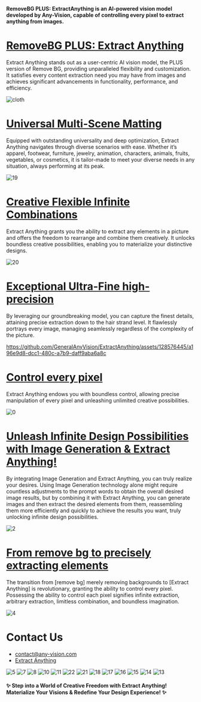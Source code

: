 **RemoveBG PLUS: ExtractAnything is an AI-powered vision model developed by Any-Vision, capable of controlling every pixel to extract anything from images.** 

# [RemoveBG PLUS: Extract Anything](https://www.extract-anything.com/) 
Extract Anything stands out as a user-centric AI vision model, the PLUS version of Remove BG, providing unparalleled flexibility and customization. It satisfies every content extraction need you may have from images and achieves significant advancements in functionality, performance, and efficiency. 

![cloth](https://github.com/GeneralAnyVision/ExtractAnything/assets/128576445/f45ff469-e32e-4297-ab92-95d6823daae5)

# [Universal Multi-Scene Matting](https://www.extract-anything.com/)
Equipped with outstanding universality and deep optimization, Extract Anything navigates through diverse scenarios with ease. Whether it’s apparel, footwear, furniture, jewelry, animation, characters, animals, fruits, vegetables, or cosmetics, it is tailor-made to meet your diverse needs in any situation, always performing at its peak.

![19](https://github.com/GeneralAnyVision/ExtractAnything/assets/128576445/85bbbbd3-0405-4030-9428-e29ec8c49f74)

# [Creative Flexible Infinite Combinations](https://www.extract-anything.com/)
Extract Anything grants you the ability to extract any elements in a picture and offers the freedom to rearrange and combine them creatively. It unlocks boundless creative possibilities, enabling you to materialize your distinctive designs.

![20](https://github.com/GeneralAnyVision/ExtractAnything/assets/128576445/ace40cea-a7c2-40f0-98f9-03095e331ce1)

# [Exceptional Ultra-Fine high-precision](https://www.extract-anything.com/)
By leveraging our groundbreaking model, you can capture the finest details, attaining precise extraction down to the hair strand level. It flawlessly portrays every image, managing seamlessly regardless of the complexity of the picture.

https://github.com/GeneralAnyVision/ExtractAnything/assets/128576445/a196e9d8-dcc1-480c-a7b9-daff9aba6a8c

# [Control every pixel](https://www.extract-anything.com/)
Extract Anything endows you with boundless control, allowing precise manipulation of every pixel and unleashing unlimited creative possibilities.

![0](https://github.com/GeneralAnyVision/ExtractAnything/assets/128576445/c4a9eb68-e89c-4ddc-a78e-831a9781304b)

# [Unleash Infinite Design Possibilities with Image Generation & Extract Anything!](https://www.extract-anything.com/)
By integrating Image Generation and Extract Anything, you can truly realize your desires. Using Image Generation technology alone might require countless adjustments to the prompt words to obtain the overall desired image results, but by combining it with Extract Anything, you can generate images and then extract the desired elements from them, reassembling them more efficiently and quickly to achieve the results you want, truly unlocking infinite design possibilities.

![2](https://github.com/GeneralAnyVision/ExtractAnything/assets/128576445/bd3201d7-6a2b-4a74-8c70-a18105cbc678)

# [From remove bg to precisely extracting elements](https://www.extract-anything.com/)
The transition from [remove bg] merely removing backgrounds to [Extract Anything] is revolutionary, granting the ability to control every pixel. Possessing the ability to control each pixel signifies infinite extraction, arbitrary extraction, limitless combination, and boundless imagination.

![4](https://github.com/GeneralAnyVision/ExtractAnything/assets/128576445/285f563f-dd6c-42a9-987c-610eacfd1f6d)

# Contact Us
* contact@any-vision.com
* [Extract Anything](https://www.extract-anything.com/)

  
![5](https://github.com/GeneralAnyVision/ExtractAnything/assets/128576445/2ef8ede1-d379-4104-967f-4af4c9766aae)
![7](https://github.com/GeneralAnyVision/ExtractAnything/assets/128576445/03aa940a-a2ae-4d93-bfd0-82d322011887)
![8](https://github.com/GeneralAnyVision/ExtractAnything/assets/128576445/344f6778-e5be-4c38-bff0-194d326ad855)
![10](https://github.com/GeneralAnyVision/ExtractAnything/assets/128576445/43aefc78-a9a4-459f-bd59-d1b48e4a9497)
![11](https://github.com/GeneralAnyVision/ExtractAnything/assets/128576445/2a5b31de-9664-4069-ac1d-37fc9c6de371)
![22](https://github.com/GeneralAnyVision/ExtractAnything/assets/128576445/bcf422e8-5f6d-4eb0-9fac-362fad50700d)
![21](https://github.com/GeneralAnyVision/ExtractAnything/assets/128576445/d98a24da-6493-4c59-9994-c12ea57b5438)
![18](https://github.com/GeneralAnyVision/ExtractAnything/assets/128576445/60c6a3ad-e552-4bb8-8777-27add93be33c)
![17](https://github.com/GeneralAnyVision/ExtractAnything/assets/128576445/86243008-8e9e-4516-9133-7d16d920ca17)
![16](https://github.com/GeneralAnyVision/ExtractAnything/assets/128576445/9946b947-f3de-45ea-98b3-b03200f1e5d9)
![15](https://github.com/GeneralAnyVision/ExtractAnything/assets/128576445/20d48db4-bd20-4d78-9138-58c885ad6b2d)
![14](https://github.com/GeneralAnyVision/ExtractAnything/assets/128576445/bb2e0abe-25eb-4d8e-8db1-ea4ffbc63586)
![13](https://github.com/GeneralAnyVision/ExtractAnything/assets/128576445/3302540d-0eae-45e4-839a-18d62547f6c5)

#### ✨ Step into a World of Creative Freedom with Extract Anything! Materialize Your Visions & Redefine Your Design Experience! ✨









